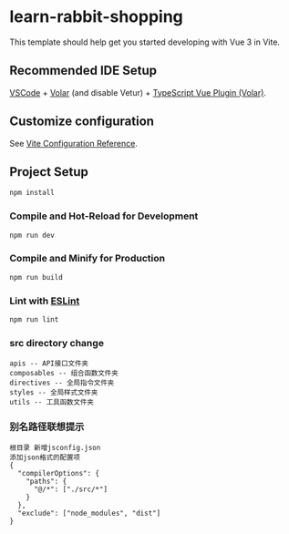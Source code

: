 # learn-rabbit-shopping

This template should help get you started developing with Vue 3 in Vite.

## Recommended IDE Setup

[VSCode](https://code.visualstudio.com/) + [Volar](https://marketplace.visualstudio.com/items?itemName=Vue.volar) (and disable Vetur) + [TypeScript Vue Plugin (Volar)](https://marketplace.visualstudio.com/items?itemName=Vue.vscode-typescript-vue-plugin).

## Customize configuration

See [Vite Configuration Reference](https://vitejs.dev/config/).

## Project Setup

```sh
npm install
```

### Compile and Hot-Reload for Development

```sh
npm run dev
```

### Compile and Minify for Production

```sh
npm run build
```

### Lint with [ESLint](https://eslint.org/)

```sh
npm run lint
```

### src directory change

```
apis -- API接口文件夹
composables -- 组合函数文件夹
directives -- 全局指令文件夹
styles -- 全局样式文件夹
utils -- 工具函数文件夹
```

### 别名路径联想提示

```
根目录 新增jsconfig.json
添加json格式的配置项
{
  "compilerOptions": {
    "paths": {
      "@/*": ["./src/*"]
    }
  },
  "exclude": ["node_modules", "dist"]
}

```

